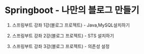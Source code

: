 # Springboot - 나만의 블로그 만들기

1. 스프링부트 강좌 1강(블로그 프로젝트) - Java,MySQL설치하기

2. 스프링부트 강좌 2강(블로그 프로젝트) - STS 설치하기

3. 스프링부트 강좌 3강(블로그 프로젝트) - 의존성 설정


